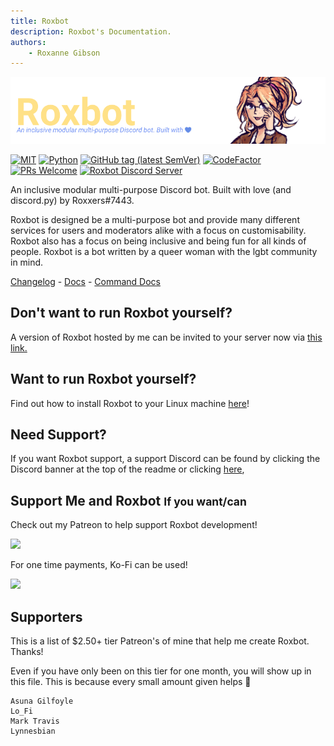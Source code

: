 ```yaml
---
title: Roxbot
description: Roxbot's Documentation.
authors:
    - Roxanne Gibson
---
```


[![Banner](assets/images/roxbotbanner.png)](https://github.com/Roxxers)

[![MIT](https://img.shields.io/badge/license-MIT-brightgreen.svg?style=for-the-badge&maxAge=300)](https://gitlab.roxxers.xyz/roxxers/roxbot/blob/master/LICENSE)
[![Python](https://img.shields.io/badge/Python-3.7%2B-blue.svg?style=for-the-badge&maxAge=300)](https://gitlab.roxxers.xyz/roxxers/roxbot)
[![GitHub tag (latest SemVer)](https://img.shields.io/github/tag/roxxers/roxbot.svg?style=for-the-badge)](https://github.com/Roxxers/roxbot/releases)
[![CodeFactor](https://www.codefactor.io/repository/github/roxxers/roxbot/badge?style=for-the-badge)](https://www.codefactor.io/repository/github/roxxers/roxbot)
[![PRs Welcome](https://img.shields.io/badge/PRs-welcome-brightgreen.svg?style=for-the-badge&maxAge=300)](http://makeapullrequest.com)
[![Roxbot Discord Server](https://img.shields.io/discord/450805414024577035.svg?logo=discord&style=for-the-badge&maxAge=300)](https://discord.gg/Mpz8nv7)

An inclusive modular multi-purpose Discord bot. Built with love (and discord.py) by Roxxers#7443.

Roxbot is designed be a multi-purpose bot and provide many different services for users and moderators alike with a focus on customisability. Roxbot also has a focus on being inclusive and being fun for all kinds of people. Roxbot is a bot written by a queer woman with the lgbt community in mind. 


[Changelog](https://github.com/Roxxers/roxbot/blob/master/CHANGELOG.md) - [Docs](https://roxxers.github.io/roxbot/) - [Command Docs](https://roxxers.github.io/roxbot/commands/)

## Don't want to run Roxbot yourself?

A version of Roxbot hosted by me can be invited to your server now via [this link.](https://discordapp.com/oauth2/authorize?client_id=259869304369971200&scope=bot&permissions=1983245558)

## Want to run Roxbot yourself?

Find out how to install Roxbot to your Linux machine [here](https://roxxers.github.io/roxbot/installation/linux/)!
    
## Need Support?

If you want Roxbot support, a support Discord can be found by clicking the Discord banner at the top of the readme or clicking [here](https://discord.gg/Mpz8nv7),

## Support Me and Roxbot <small>If you want/can</small>
Check out my Patreon to help support Roxbot development!

<a href="https://patreon.com/Roxxers" target="_blank" alt="Roxxers' Patreon"><img name="Support me on Patreon!" src="https://c5.patreon.com/external/logo/become_a_patron_button@2x.png" height=36px></a>

For one time payments, Ko-Fi can be used!

<a href="https://ko-fi.com/roxxers" target="_blank" alt="Roxxers' Kofi"><img name="Support me on Kofi!" src="https://i.imgur.com/IE2Qg79.png" height=36px></a>


## Supporters

This is a list of $2.50+ tier Patreon's of mine that help me create Roxbot. Thanks!

Even if you have only been on this tier for one month, you will show up in this file. This is because every small amount given helps 💙

```
Asuna Gilfoyle
Lo_Fi
Mark Travis 
Lynnesbian
```



